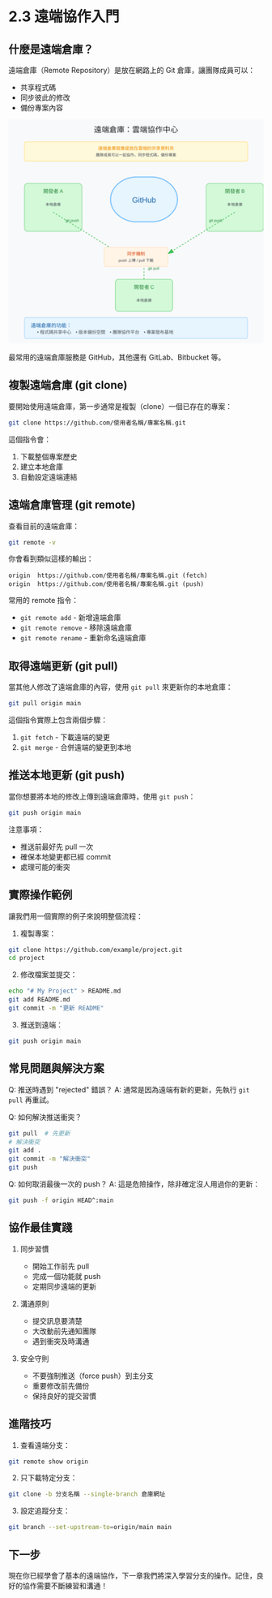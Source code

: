 # 2.3 遠端協作入門

## 什麼是遠端倉庫？

遠端倉庫（Remote Repository）是放在網路上的 Git 倉庫，讓團隊成員可以：
- 共享程式碼
- 同步彼此的修改
- 備份專案內容

![Git 遠端倉庫](images/git-remote.svg)

最常用的遠端倉庫服務是 GitHub，其他還有 GitLab、Bitbucket 等。

## 複製遠端倉庫 (git clone)

要開始使用遠端倉庫，第一步通常是複製（clone）一個已存在的專案：

```bash
git clone https://github.com/使用者名稱/專案名稱.git
```

這個指令會：
1. 下載整個專案歷史
2. 建立本地倉庫
3. 自動設定遠端連結

## 遠端倉庫管理 (git remote)

查看目前的遠端倉庫：
```bash
git remote -v
```

你會看到類似這樣的輸出：
```
origin  https://github.com/使用者名稱/專案名稱.git (fetch)
origin  https://github.com/使用者名稱/專案名稱.git (push)
```

常用的 remote 指令：
- `git remote add` - 新增遠端倉庫
- `git remote remove` - 移除遠端倉庫
- `git remote rename` - 重新命名遠端倉庫

## 取得遠端更新 (git pull)

當其他人修改了遠端倉庫的內容，使用 `git pull` 來更新你的本地倉庫：

```bash
git pull origin main
```

這個指令實際上包含兩個步驟：
1. `git fetch` - 下載遠端的變更
2. `git merge` - 合併遠端的變更到本地

## 推送本地更新 (git push)

當你想要將本地的修改上傳到遠端倉庫時，使用 `git push`：

```bash
git push origin main
```

注意事項：
- 推送前最好先 pull 一次
- 確保本地變更都已經 commit
- 處理可能的衝突

## 實際操作範例

讓我們用一個實際的例子來說明整個流程：

1. 複製專案：
```bash
git clone https://github.com/example/project.git
cd project
```

2. 修改檔案並提交：
```bash
echo "# My Project" > README.md
git add README.md
git commit -m "更新 README"
```

3. 推送到遠端：
```bash
git push origin main
```

## 常見問題與解決方案

Q: 推送時遇到 "rejected" 錯誤？
A: 通常是因為遠端有新的更新，先執行 `git pull` 再重試。

Q: 如何解決推送衝突？
```bash
git pull  # 先更新
# 解決衝突
git add .
git commit -m "解決衝突"
git push
```

Q: 如何取消最後一次的 push？
A: 這是危險操作，除非確定沒人用過你的更新：
```bash
git push -f origin HEAD^:main
```

## 協作最佳實踐

1. 同步習慣
   - 開始工作前先 pull
   - 完成一個功能就 push
   - 定期同步遠端的更新

2. 溝通原則
   - 提交訊息要清楚
   - 大改動前先通知團隊
   - 遇到衝突及時溝通

3. 安全守則
   - 不要強制推送（force push）到主分支
   - 重要修改前先備份
   - 保持良好的提交習慣

## 進階技巧

1. 查看遠端分支：
```bash
git remote show origin
```

2. 只下載特定分支：
```bash
git clone -b 分支名稱 --single-branch 倉庫網址
```

3. 設定追蹤分支：
```bash
git branch --set-upstream-to=origin/main main
```

## 下一步

現在你已經學會了基本的遠端協作，下一章我們將深入學習分支的操作。記住，良好的協作需要不斷練習和溝通！ 